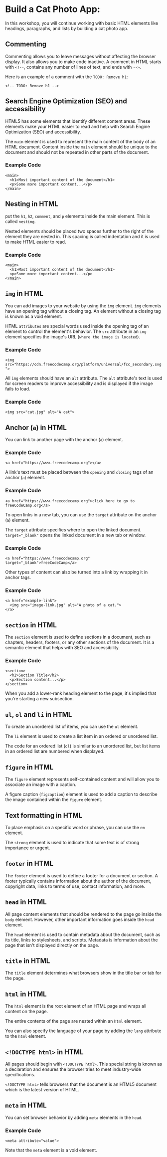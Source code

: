 # Build a Cat Photo App:

In this workshop, you will continue working with basic HTML elements like headings, paragraphs, and lists by building a cat photo app.

## Commenting

Commenting allows you to leave messages without affecting the browser display. It also allows you to make code inactive. A comment in HTML starts with `<!--`, contains any number of lines of text, and ends with `-->`.

Here is an example of a comment with the `TODO: Remove h1`:

`<!-- TODO: Remove h1 -->`

## Search Engine Optimization (SEO) and accessibility

HTML5 has some elements that identify different content areas. These elements make your HTML easier to read and help with Search Engine Optimization (SEO) and accessibility.

The `main` element is used to represent the main content of the body of an HTML document. Content inside the `main` element should be unique to the document and should not be repeated in other parts of the document.

### Example Code

```
<main>
  <h1>Most important content of the document</h1>
  <p>Some more important content...</p>
</main>
```

## Nesting in HTML

put the `h1`, `h2`, `comment`, and `p` elements inside the main element. This is called `nesting`.

Nested elements should be placed two spaces further to the right of the element they are nested in. This spacing is called indentation and it is used to make HTML easier to read.

### Example Code

```
<main>
  <h1>Most important content of the document</h1>
  <p>Some more important content...</p>
</main>
```

## `img` in HTML

You can add images to your website by using the `img` element. `img` elements have an opening tag without a closing tag. An element without a closing tag is known as a void element.

HTML `attributes` are special words used inside the opening tag of an element to control the element's behavior. The `src` attribute in an `img` element specifies the image's URL (`where the image is located`).

### Example Code

`<img src="https://cdn.freecodecamp.org/platform/universal/fcc_secondary.svg">`

All `img` elements should have an `alt` attribute. The `alt` attribute's text is used for screen readers to improve accessibility and is displayed if the image fails to load.

### Example Code

`<img src="cat.jpg" alt="A cat">`

## Anchor (`a`) in HTML

You can link to another page with the anchor (`a`) element.

### Example Code

`<a href="https://www.freecodecamp.org"></a>`

A link's text must be placed between the `opening` and `closing` tags of an anchor (`a`) element.

### Example Code

`<a href="https://www.freecodecamp.org">click here to go to freeCodeCamp.org</a>`

To open links in a new tab, you can use the `target` attribute on the anchor (`a`) element.

The `target` attribute specifies where to open the linked document. `target="_blank"` opens the linked document in a new tab or window.

### Example Code

`<a href="https://www.freecodecamp.org" target="_blank">freeCodeCamp</a>`

Other types of content can also be turned into a link by wrapping it in anchor tags.

### Example Code

```
<a href="example-link">
  <img src="image-link.jpg" alt="A photo of a cat.">
</a>
```

## `section` in HTML

The `section` element is used to define sections in a document, such as chapters, headers, footers, or any other sections of the document. It is a semantic element that helps with SEO and accessibility.

### Example Code

```
<section>
  <h2>Section Title</h2>
  <p>Section content...</p>
</section>
```

When you add a lower-rank heading element to the page, it's implied that you're starting a new subsection.

## `ul`, `ol` and `li` in HTML

To create an unordered list of items, you can use the `ul` element.

The `li` element is used to create a list item in an ordered or unordered list.

The code for an ordered list (`ol`) is similar to an unordered list, but list items in an ordered list are numbered when displayed.

## `figure` in HTML

The `figure` element represents self-contained content and will allow you to associate an image with a caption.

A figure caption (`figcaption`) element is used to add a caption to describe the image contained within the `figure` element.

## Text formatting in HTML

To place emphasis on a specific word or phrase, you can use the `em` element.

The `strong` element is used to indicate that some text is of strong importance or urgent.

## `footer` in HTML

The `footer` element is used to define a footer for a document or section. A footer typically contains information about the author of the document, copyright data, links to terms of use, contact information, and more.

## `head` in HTML

All page content elements that should be rendered to the page go inside the `body` element. However, other important information goes inside the `head` element.

The `head` element is used to contain metadata about the document, such as its title, links to stylesheets, and scripts. Metadata is information about the page that isn't displayed directly on the page.

## `title` in HTML

The `title` element determines what browsers show in the title bar or tab for the page.

## `html` in HTML

The `html` element is the root element of an HTML page and wraps all content on the page.

The entire contents of the page are nested within an `html` element.

You can also specify the language of your page by adding the `lang` attribute to the `html` element.

## `<!DOCTYPE html>` in HTML

All pages should begin with `<!DOCTYPE html>`. This special string is known as a declaration and ensures the browser tries to meet industry-wide specifications.

`<!DOCTYPE html>` tells browsers that the document is an HTML5 document which is the latest version of HTML.

## `meta` in HTML

You can set browser behavior by adding `meta` elements in the `head`.

### Example Code

`<meta attribute="value">`

Note that the `meta` element is a void element.










